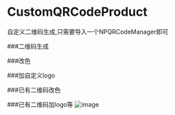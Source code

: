 # CustomQRCodeProduct
自定义二维码生成,只需要导入一个NPQRCodeManager即可

###二维码生成

###改色

###加自定义logo

###已有二维码改色

###已有二维码加logo等
![image](https://github.com/XiangHongJiang/CustomQRCodeProduct/tree/master/ReadMeFile/https://github.com/XiangHongJiang/CustomQRCodeProduct/blob/master/ReadMeFile/Simulator%20Screen%20Shot%202017%E5%B9%B48%E6%9C%888%E6%97%A5%20%E4%B8%8B%E5%8D%884.44.14.png)

